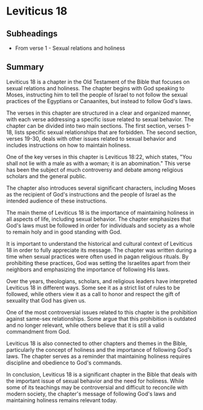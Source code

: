 # Leviticus 18

## Subheadings

* From verse 1 - Sexual relations and holiness

## Summary

Leviticus 18 is a chapter in the Old Testament of the Bible that focuses on sexual relations and holiness. The chapter begins with God speaking to Moses, instructing him to tell the people of Israel to not follow the sexual practices of the Egyptians or Canaanites, but instead to follow God's laws.

The verses in this chapter are structured in a clear and organized manner, with each verse addressing a specific issue related to sexual behavior. The chapter can be divided into two main sections. The first section, verses 1-18, lists specific sexual relationships that are forbidden. The second section, verses 19-30, deals with other issues related to sexual behavior and includes instructions on how to maintain holiness.

One of the key verses in this chapter is Leviticus 18:22, which states, "You shall not lie with a male as with a woman; it is an abomination." This verse has been the subject of much controversy and debate among religious scholars and the general public.

The chapter also introduces several significant characters, including Moses as the recipient of God's instructions and the people of Israel as the intended audience of these instructions.

The main theme of Leviticus 18 is the importance of maintaining holiness in all aspects of life, including sexual behavior. The chapter emphasizes that God's laws must be followed in order for individuals and society as a whole to remain holy and in good standing with God.

It is important to understand the historical and cultural context of Leviticus 18 in order to fully appreciate its message. The chapter was written during a time when sexual practices were often used in pagan religious rituals. By prohibiting these practices, God was setting the Israelites apart from their neighbors and emphasizing the importance of following His laws.

Over the years, theologians, scholars, and religious leaders have interpreted Leviticus 18 in different ways. Some see it as a strict list of rules to be followed, while others view it as a call to honor and respect the gift of sexuality that God has given us.

One of the most controversial issues related to this chapter is the prohibition against same-sex relationships. Some argue that this prohibition is outdated and no longer relevant, while others believe that it is still a valid commandment from God.

Leviticus 18 is also connected to other chapters and themes in the Bible, particularly the concept of holiness and the importance of following God's laws. The chapter serves as a reminder that maintaining holiness requires discipline and obedience to God's commands.

In conclusion, Leviticus 18 is a significant chapter in the Bible that deals with the important issue of sexual behavior and the need for holiness. While some of its teachings may be controversial and difficult to reconcile with modern society, the chapter's message of following God's laws and maintaining holiness remains relevant today.